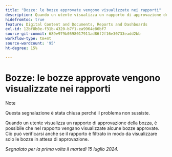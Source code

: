 ```yaml
---
title: "Bozze: le bozze approvate vengono visualizzate nei rapporti"
description: Quando un utente visualizza un rapporto di approvazione della bozza, è possibile che nel rapporto vengano visualizzate alcune bozze approvate. Ciò può verificarsi anche se il rapporto è filtrato in modo da visualizzare solo le bozze in attesa di approvazione.
hidefromtoc: true
feature: Digital Content and Documents, Reports and Dashboards
exl-id: 12bf8b0e-f31b-4320-b7f1-ea9964e86bf7
source-git-commit: 689e979b0598017911ad86f2f16e30733eadd2bb
workflow-type: tm+mt
source-wordcount: '95'
ht-degree: 15%

---
```


# Bozze: le bozze approvate vengono visualizzate nei rapporti

>[!NOTE]
>
>Questa segnalazione è stata chiusa perché il problema non sussiste.

Quando un utente visualizza un rapporto di approvazione della bozza, è possibile che nel rapporto vengano visualizzate alcune bozze approvate. Ciò può verificarsi anche se il rapporto è filtrato in modo da visualizzare solo le bozze in attesa di approvazione.

_Segnalato per la prima volta il martedì 15 luglio 2024._
